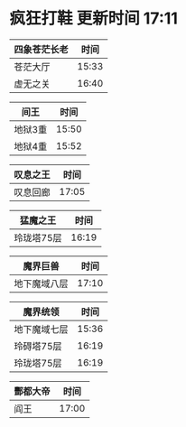 # 疯狂打鞋 更新时间 17:11

| 四象苍茫长老   | 时间    |
|--------|-------|
| 苍茫大厅 | 15:33 |
| 虚无之关 | 16:40 |

| 间王   | 时间    |
|--------|-------|
| 地狱3重 | 15:50 |
| 地狱4重 | 15:52 |

| 叹息之王   | 时间    |
|--------|-------|
| 叹息回廊 | 17:05 |

| 猛魔之王   | 时间    |
|--------|-------|
| 玲珑塔75层 | 16:19 |

| 魔界巨兽   | 时间    |
|--------|-------|
| 地下魔域八层 | 17:10 |

| 魔界统领   | 时间    |
|--------|-------|
| 地下魔域七层 | 15:36 |
| 玲碍塔75层 | 16:19 |
| 玲珑塔75层 | 16:19 |

| 酆都大帝   | 时间    |
|--------|-------|
| 阎王 | 17:00 |